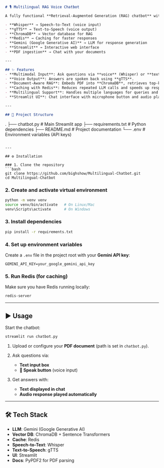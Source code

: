 

```markdown
# 🎙️ Multilingual RAG Voice Chatbot

A fully functional **Retrieval-Augmented Generation (RAG) chatbot** with **voice input/output**, built using:

- **Whisper** → Speech-to-Text (voice input)
- **gTTS** → Text-to-Speech (voice output)
- **ChromaDB** → Vector database for RAG
- **Redis** → Caching for faster responses
- **Gemini (Google Generative AI)** → LLM for response generation
- **Streamlit** → Interactive web interface
- **PDF ingestion** → Chat with your documents

---

## ✨ Features
- **Multimodal Input**: Ask questions via **voice** (Whisper) or **text**.  
- **Voice Output**: Answers are spoken back using **gTTS**.  
- **Document-Aware RAG**: Embeds PDF into **ChromaDB**, retrieves top-k relevant chunks, and feeds them to Gemini for precise answers.  
- **Caching with Redis**: Reduces repeated LLM calls and speeds up responses.  
- **Multilingual Support**: Handles multiple languages for queries and voice synthesis.  
- **Streamlit UI**: Chat interface with microphone button and audio playback.  

---

## 📂 Project Structure
```

.
├── chatbot.py          # Main Streamlit app
├── requirements.txt    # Python dependencies
├── README.md           # Project documentation
└── .env                # Environment variables (API keys)

````

---

## ⚙️ Installation

### 1. Clone the repository
```bash
git clone https://github.com/bighshow/Multilingual-Chatbot.git
cd Multilingual-Chatbot
````

### 2. Create and activate virtual environment

```bash
python -m venv venv
source venv/bin/activate   # On Linux/Mac
venv\Scripts\activate      # On Windows
```

### 3. Install dependencies

```bash
pip install -r requirements.txt
```

### 4. Set up environment variables

Create a `.env` file in the project root with your **Gemini API key**:

```env
GEMINI_API_KEY=your_google_gemini_api_key
```

### 5. Run Redis (for caching)

Make sure you have Redis running locally:

```bash
redis-server
```

---

## ▶️ Usage

Start the chatbot:

```bash
streamlit run chatbot.py
```

1. Upload or configure your **PDF document** (path is set in `chatbot.py`).
2. Ask questions via:

   * **Text input box**
   * **🎤 Speak button** (voice input)
3. Get answers with:

   * **Text displayed in chat**
   * **Audio response played automatically**

---

## 🛠️ Tech Stack

* **LLM**: Gemini (Google Generative AI)
* **Vector DB**: ChromaDB + Sentence Transformers
* **Cache**: Redis
* **Speech-to-Text**: Whisper
* **Text-to-Speech**: gTTS
* **UI**: Streamlit
* **Docs**: PyPDF2 for PDF parsing

